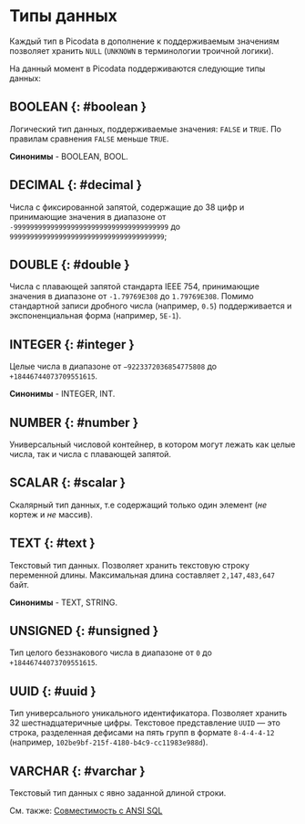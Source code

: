 # Типы данных

Каждый тип в Picodata в дополнение к поддерживаемым значениям позволяет хранить `NULL`
(`UNKNOWN` в терминологии троичной логики).

На данный момент в Picodata поддерживаются следующие типы данных:

## BOOLEAN {: #boolean }

Логический тип данных, поддерживаемые значения: `FALSE` и `TRUE`. По правилам сравнения
`FALSE` меньше `TRUE`.

**Синонимы** - BOOLEAN, BOOL.

## DECIMAL {: #decimal }

Числа с фиксированной запятой, содержащие до 38 цифр и принимающие значения в диапазоне
от `-99999999999999999999999999999999999999` до `99999999999999999999999999999999999999`;

## DOUBLE {: #double }

Числа с плавающей запятой стандарта IEEE 754, принимающие значения в диапазоне от
`-1.79769E308` до `1.79769E308`.
Помимо стандартной записи дробного числа (например, `0.5`) поддерживается и
экспоненциальная форма (например, `5E-1`).

## INTEGER {: #integer }

Целые числа в диапазоне от `−9223372036854775808` до `+18446744073709551615`.

**Синонимы** - INTEGER, INT.

## NUMBER {: #number }

Универсальный числовой контейнер, в котором могут лежать как целые числа, так и числа
с плавающей запятой.

## SCALAR {: #scalar }

Скалярный тип данных, т.е содержащий только один элемент (_не_ кортеж и _не_ массив).

## TEXT {: #text }

Текстовый тип данных. Позволяет хранить текстовую строку переменной длины. Максимальная
длина составляет `2,147,483,647` байт.

**Синонимы** - TEXT, STRING.

## UNSIGNED {: #unsigned }

Тип целого беззнакового числа в диапазоне от `0` до `+18446744073709551615`.

## UUID {: #uuid }

Тип универсального уникального идентификатора. Позволяет хранить 32 шестнадцатеричные цифры.
Текстовое представление `UUID` — это строка, разделенная дефисами на пять групп в формате
`8-4-4-4-12` (например, `102be9bf-215f-4180-b4c9-cc11983e988d`).

## VARCHAR {: #varchar }

Текстовый тип данных с явно заданной длиной строки.

См. также: [Совместимость с ANSI SQL](ansi_sql.md)
